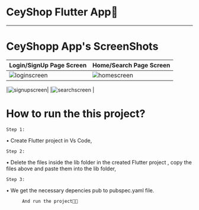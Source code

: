 # CeyShop Flutter App🩵

----------------------------------------------------------------------------------------------------------------

# CeyShopp App's ScreenShots
| Login/SignUp Page Screen | Home/Search Page Screen |
| ------------- | ------------- |
| ![loginscreen](https://github.com/ceydaucdirhem/ceyshopapp/assets/80065036/d2ca0ce0-7ee1-4b57-8e0f-eb31f69ba63c)| ![homescreen](https://github.com/ceydaucdirhem/ceyshopapp/assets/80065036/5bacb812-5afc-40b7-9d3b-fcde7c6e2ad0) |
  
|![signupscreen](https://github.com/ceydaucdirhem/ceyshopapp/assets/80065036/36415fc4-b4ce-4622-8eb9-ba781efc101e)| 
|![searchscreen](https://github.com/ceydaucdirhem/ceyshopapp/assets/80065036/5d9af2ea-736e-48cd-a068-9a03f87633ed) |


# How to run the this project?
    Step 1:
•	Create Flutter project in Vs Code,

    Step 2:
•	Delete the files inside the lib folder in the created Flutter project , copy the files above and paste them into the lib folder,

    Step 3:
•	We get the necessary depencies pub to pubspec.yaml file.

          And run the project🫶🏼








